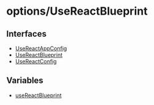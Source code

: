 # options/UseReactBlueprint

## Interfaces

- [UseReactAppConfig](interfaces/UseReactAppConfig.md)
- [UseReactBlueprint](interfaces/UseReactBlueprint.md)
- [UseReactConfig](interfaces/UseReactConfig.md)

## Variables

- [useReactBlueprint](variables/useReactBlueprint.md)
